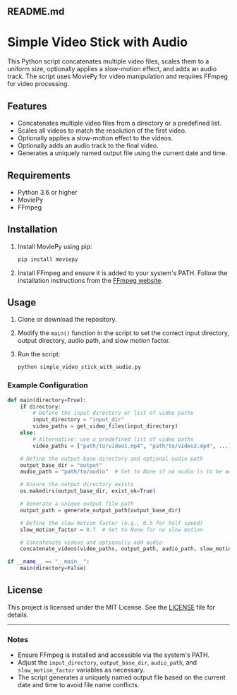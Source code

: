 ## README.md

# Simple Video Stick with Audio

This Python script concatenates multiple video files, scales them to a uniform size, optionally applies a slow-motion effect, and adds an audio track. The script uses MoviePy for video manipulation and requires FFmpeg for video processing.

## Features

- Concatenates multiple video files from a directory or a predefined list.
- Scales all videos to match the resolution of the first video.
- Optionally applies a slow-motion effect to the videos.
- Optionally adds an audio track to the final video.
- Generates a uniquely named output file using the current date and time.

## Requirements

- Python 3.6 or higher
- MoviePy
- FFmpeg

## Installation

1. Install MoviePy using pip:

   ```sh
   pip install moviepy
   ```

2. Install FFmpeg and ensure it is added to your system's PATH. Follow the installation instructions from the [FFmpeg website](https://ffmpeg.org/download.html).

## Usage

1. Clone or download the repository.

2. Modify the `main()` function in the script to set the correct input directory, output directory, audio path, and slow motion factor.

3. Run the script:

   ```sh
   python simple_video_stick_with_audio.py
   ```

### Example Configuration

```python
def main(directory=True):
    if directory:
        # Define the input directory or list of video paths
        input_directory = "input_dir"
        video_paths = get_video_files(input_directory)
    else:
        # Alternative: use a predefined list of video paths
        video_paths = ["path/to/video1.mp4", "path/to/video2.mp4", ...]

    # Define the output base directory and optional audio path
    output_base_dir = "output"
    audio_path = "path/to/audio"  # Set to None if no audio is to be added

    # Ensure the output directory exists
    os.makedirs(output_base_dir, exist_ok=True)

    # Generate a unique output file path
    output_path = generate_output_path(output_base_dir)

    # Define the slow motion factor (e.g., 0.5 for half speed)
    slow_motion_factor = 0.7  # Set to None for no slow motion

    # Concatenate videos and optionally add audio
    concatenate_videos(video_paths, output_path, audio_path, slow_motion_factor)

if __name__ == "__main__":
    main(directory=False)
```

## License

This project is licensed under the MIT License. See the [LICENSE](LICENSE) file for details.

---

### Notes

- Ensure FFmpeg is installed and accessible via the system's PATH.
- Adjust the `input_directory`, `output_base_dir`, `audio_path`, and `slow_motion_factor` variables as necessary.
- The script generates a uniquely named output file based on the current date and time to avoid file name conflicts.